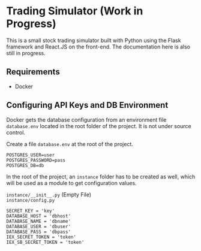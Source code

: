 # Trading Simulator (Work in Progress)

This is a small stock trading simulator built with Python using the Flask framework and React.JS on the front-end.
The documentation here is also still in progress.

## Requirements
* Docker

## Configuring API Keys and DB Environment

Docker gets the database configuration from an environment file `database.env` located in the root folder of the project.
It is not under source control.

Create a file `database.env` at the root of the project.
```
POSTGRES_USER=user
POSTGRES_PASSWORD=pass
POSTGRES_DB=db
```

In the root of the project, an `instance` folder has to be created as well, which will be used
as a module to get configuration values.

`instance/__init__.py` (Empty File)  
`instance/config.py`  
```
SECRET_KEY = 'key'
DATABASE_HOST = 'dbhost'
DATABASE_NAME = 'dbname'
DATABASE_USER = 'dbuser'
DATABASE_PASS = 'dbpass'
IEX_SECRET_TOKEN = 'token'
IEX_SB_SECRET_TOKEN = 'token'
```